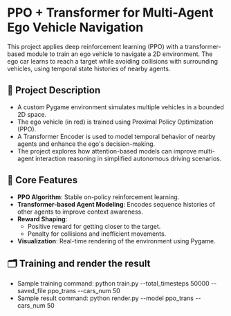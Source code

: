 # PPO + Transformer for Multi-Agent Ego Vehicle Navigation

This project applies deep reinforcement learning (PPO) with a transformer-based module to train an ego vehicle to navigate a 2D environment. The ego car learns to reach a target while avoiding collisions with surrounding vehicles, using temporal state histories of nearby agents.

## 🚗 Project Description

- A custom Pygame environment simulates multiple vehicles in a bounded 2D space.
- The ego vehicle (in red) is trained using Proximal Policy Optimization (PPO).
- A Transformer Encoder is used to model temporal behavior of nearby agents and enhance the ego's decision-making.
- The project explores how attention-based models can improve multi-agent interaction reasoning in simplified autonomous driving scenarios.

## 🧠 Core Features

- **PPO Algorithm**: Stable on-policy reinforcement learning.
- **Transformer-based Agent Modeling**: Encodes sequence histories of other agents to improve context awareness.
- **Reward Shaping**:
  - Positive reward for getting closer to the target.
  - Penalty for collisions and inefficient movements.
- **Visualization**: Real-time rendering of the environment using Pygame.

## 🗂️ Training and render the result
- Sample training command: python train.py  --total_timesteps 50000 --saved_file ppo_trans --cars_num 50
- Sample result command: python render.py --model ppo_trans --cars_num 50
